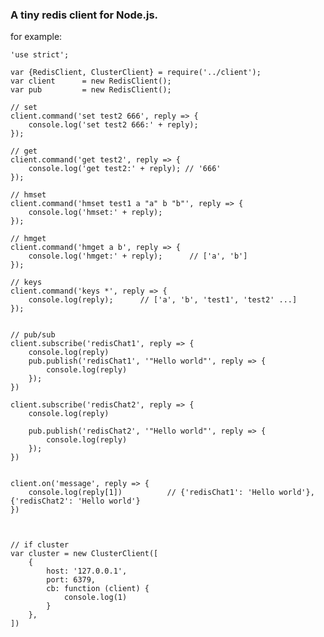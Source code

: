 ### A tiny redis client for Node.js.  

for example:

    'use strict';

    var {RedisClient, ClusterClient} = require('../client');
    var client      = new RedisClient();
    var pub         = new RedisClient();

    // set 
    client.command('set test2 666', reply => {
        console.log('set test2 666:' + reply);
    });

    // get
    client.command('get test2', reply => {
        console.log('get test2:' + reply); // '666'
    });

    // hmset
    client.command('hmset test1 a "a" b "b"', reply => {
        console.log('hmset:' + reply);  
    });

    // hmget
    client.command('hmget a b', reply => {
        console.log('hmget:' + reply);      // ['a', 'b']
    });

    // keys
    client.command('keys *', reply => {
        console.log(reply);      // ['a', 'b', 'test1', 'test2' ...]
    });


    // pub/sub
    client.subscribe('redisChat1', reply => {
        console.log(reply)
        pub.publish('redisChat1', '"Hello world"', reply => {
            console.log(reply)
        });
    })

    client.subscribe('redisChat2', reply => {
        console.log(reply)

        pub.publish('redisChat2', '"Hello world"', reply => {
            console.log(reply)
        });
    })


    client.on('message', reply => {
        console.log(reply[1])          // {'redisChat1': 'Hello world'}, {'redisChat2': 'Hello world'}
    })



    // if cluster
    var cluster = new ClusterClient([
        {
            host: '127.0.0.1',
            port: 6379,
            cb: function (client) {
                console.log(1)
            }
        },
    ])


